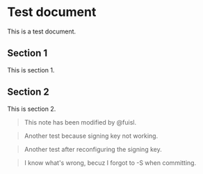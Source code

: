 # Test document

This is a test document.

## Section 1

This is section 1.

## Section 2

This is section 2.

> This note has been modified by @fuisl.

> Another test because signing key not working.

> Another test after reconfiguring the signing key.

> I know what's wrong, becuz I forgot to -S when committing.